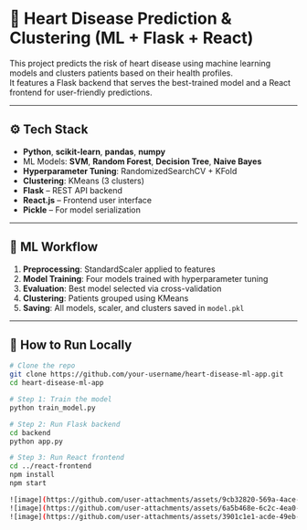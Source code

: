 # 💓 Heart Disease Prediction & Clustering (ML + Flask + React)

This project predicts the risk of heart disease using machine learning models and clusters patients based on their health profiles.  
It features a Flask backend that serves the best-trained model and a React frontend for user-friendly predictions.

---

## ⚙️ Tech Stack

- **Python**, **scikit-learn**, **pandas**, **numpy**
- ML Models: **SVM**, **Random Forest**, **Decision Tree**, **Naive Bayes**
- **Hyperparameter Tuning**: RandomizedSearchCV + KFold
- **Clustering**: KMeans (3 clusters)
- **Flask** – REST API backend
- **React.js** – Frontend user interface
- **Pickle** – For model serialization

---

## 🧠 ML Workflow

1. **Preprocessing**: StandardScaler applied to features  
2. **Model Training**: Four models trained with hyperparameter tuning  
3. **Evaluation**: Best model selected via cross-validation  
4. **Clustering**: Patients grouped using KMeans  
5. **Saving**: All models, scaler, and clusters saved in `model.pkl`

---

## 🚀 How to Run Locally

```bash
# Clone the repo
git clone https://github.com/your-username/heart-disease-ml-app.git
cd heart-disease-ml-app

# Step 1: Train the model
python train_model.py

# Step 2: Run Flask backend
cd backend
python app.py

# Step 3: Run React frontend
cd ../react-frontend
npm install
npm start

![image](https://github.com/user-attachments/assets/9cb32820-569a-4ace-919e-c70e6a7ca537)
![image](https://github.com/user-attachments/assets/6a5b468e-6c2c-4ea0-919c-2e0785f7555d)
![image](https://github.com/user-attachments/assets/3901c1e1-acde-49eb-aecc-36226e11937c)

